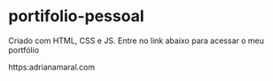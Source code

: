 # portifolio-pessoal
Criado com HTML, CSS e JS.
Entre no link abaixo para acessar o meu portfólio 

https:adrianamaral.com
